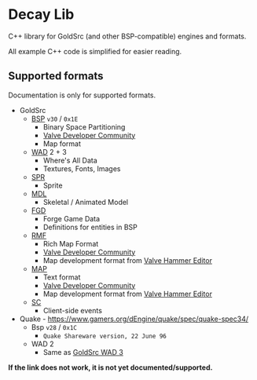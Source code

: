# Decay Lib

C++ library for GoldSrc (and other BSP-compatible) engines and formats.

All example C++ code is simplified for easier reading.

## Supported formats

Documentation is only for supported formats.

- GoldSrc
  - [BSP](GoldSrc/BSP.md) `v30` / `0x1E`
    - Binary Space Partitioning
    - [Valve Developer Community](https://developer.valvesoftware.com/wiki/BSP)
    - Map format
  - [WAD](GoldSrc/WAD.md) 2 + 3
    - Where's All Data
    - Textures, Fonts, Images
  - [SPR](GoldSrc/SPR.md)
    - Sprite
  - [MDL](GoldSrc/MDL.md)
    - Skeletal / Animated Model
  - [FGD](GoldSrc/FGD.md)
    - Forge Game Data
    - Definitions for entities in BSP
  - [RMF](GoldSrc/RMF.md)
    - Rich Map Format
    - [Valve Developer Community](https://developer.valvesoftware.com/wiki/Rich_Map_Format)
    - Map development format from [Valve Hammer Editor](https://developer.valvesoftware.com/wiki/Valve_Hammer_Editor)
  - [MAP](GoldSrc/MAP.md)
    - Text format
    - [Valve Developer Community](https://developer.valvesoftware.com/wiki/MAP_file_format)
    - Map development format from [Valve Hammer Editor](https://developer.valvesoftware.com/wiki/Valve_Hammer_Editor)
  - [SC](GoldSrc/SC.md)
    - Client-side events
- Quake - https://www.gamers.org/dEngine/quake/spec/quake-spec34/
  - Bsp `v28` / `0x1C`
    - `Quake Shareware version, 22 June 96`
  - WAD 2
    - Same as [GoldSrc WAD 3](GoldSrc/WAD.md)

__If the link does not work, it is not yet documented/supported.__
